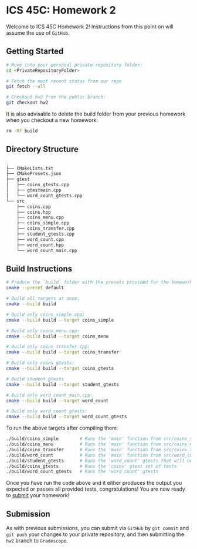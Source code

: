 # ICS 45C: Homework 2 

Welcome to ICS 45C Homework 2! Instructions from this point on will assume the use of `GitHub`.

## Getting Started

```bash
# Move into your personal private repository folder:
cd <PrivateRepositoryFolder>

# Fetch the most recent status from our repo
git fetch --all

# Checkout hw2 from the public branch:
git checkout hw2
```

It is also advisable to delete the build folder from your previous homework when you checkout a new
homework:

```bash
rm -Rf build
```

## Directory Structure

```bash
.
├── CMakeLists.txt
├── CMakePresets.json
├── gtest
│   ├── coins_gtests.cpp
│   ├── gtestmain.cpp
│   └── word_count_gtests.cpp
└── src
    ├── coins.cpp
    ├── coins.hpp
    ├── coins_menu.cpp
    ├── coins_simple.cpp
    ├── coins_transfer.cpp
    ├── student_gtests.cpp
    ├── word_count.cpp
    ├── word_count.hpp
    └── word_count_main.cpp
```

## Build Instructions

```bash
# Produce the `build` folder with the presets provided for the homework:
cmake --preset default

# Build all targets at once:
cmake --build build

# Build only coins_simple.cpp:
cmake --build build --target coins_simple

# Build only coins_menu.cpp:
cmake --build build --target coins_menu

# Build only coins_transfer.cpp:
cmake --build build --target coins_transfer

# Build only coins gtests:
cmake --build build --target coins_gtests

# Build student gtests
cmake --build build --target student_gtests

# Build only word_count_main.cpp:
cmake --build build --target word_count

# Build only word_count gtests:
cmake --build build --target word_count_gtests
```

To run the above targets after compiling them:

```bash
./build/coins_simple        # Runs the 'main' function from src/coins_simple.cpp
./build/coins_menu          # Runs the 'main' function from src/coins_menu.cpp
./build/coins_transfer      # Runs the 'main' function from src/coins_transfer.cpp
./build/word_count          # Runs the 'main' function from src/word_count_main.cpp
./build/student_gtests      # Runs the 'word_count' gtests that will be graded
./build/coins_gtests        # Runs the 'coins' gtest set of tests
./build/word_count_gtests   # Runs the 'word_count' gtests
```

Once you have run the code above and it either produces the output you expected or passes
all provided tests, congratulations! You are now ready to [submit](#submission) your homework!

## Submission

As with previous submissions, you can submit via `GitHub` by `git commit` and `git push` your
changes to your private repository, and then submitting the `hw2` branch to `Gradescope`.

